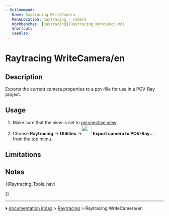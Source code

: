 ```yaml
---
- GuiCommand:
   Name: Raytracing WriteCamera‏‎
   MenuLocation: Raytracing - Camera‏‎
   Workbenches: [Raytracing](Raytracing_Workbench.md)
   Shortcut: 
   SeeAlso: 
---
```


# Raytracing WriteCamera/en

## Description

Exports the current camera properties to a pov-file for use in a POV-Ray project.

## Usage

1.  Make sure that the view is set to [perspective view](Std_PerspectiveCamera.md)
2.  Choose **Raytracing** → **Utilities** →**<img src="images/Raytracing_WriteCamera.svg" width=32px> Export camera to POV-Ray...** from the top menu.

## Limitations

## Notes





{{Raytracing_Tools_navi

}}



---
⏵ [documentation index](../README.md) > [Raytracing](Raytracing_Workbench.md) > Raytracing WriteCamera/en
